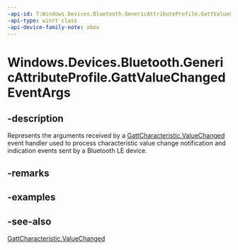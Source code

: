 ```yaml
---
-api-id: T:Windows.Devices.Bluetooth.GenericAttributeProfile.GattValueChangedEventArgs
-api-type: winrt class
-api-device-family-note: xbox
---
```


<!-- Class syntax.
public class GattValueChangedEventArgs : Windows.Devices.Bluetooth.GenericAttributeProfile.IGattValueChangedEventArgs
-->

# Windows.Devices.Bluetooth.GenericAttributeProfile.GattValueChangedEventArgs

## -description
Represents the arguments received by a [GattCharacteristic.ValueChanged](gattcharacteristic_valuechanged.md) event handler used to process characteristic value change notification and indication events sent by a Bluetooth LE device.

## -remarks

## -examples

## -see-also
[GattCharacteristic.ValueChanged](gattcharacteristic_valuechanged.md)